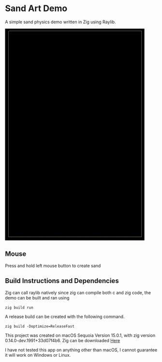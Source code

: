 # Sand Art Demo

A simple sand physics demo written in Zig using Raylib.

![A demo representation](imgs/demo2.gif)

## Mouse 

Press and hold left mouse button to create sand

## Build Instructions and Dependencies

Zig can call raylib natively since zig can compile both c
and zig code, the demo can be built and ran using 

`zig build run`

A release build can be created with the following command.

`zig build -Doptimize=ReleaseFast`

This project was created on macOS Sequoia Version 15.0.1, with
zig version 0.14.0-dev.1991+33d07f4b6. Zig can be downloaded 
[Here](https://ziglang.org/download/)

I have not tested this app on anything other than macOS, I cannot
guarantee it will work on Windows or Linux.
